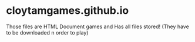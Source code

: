 # cloytamgames.github.io
Those files are HTML Document games and Has all files stored! (They have to be downloaded n order to play)
